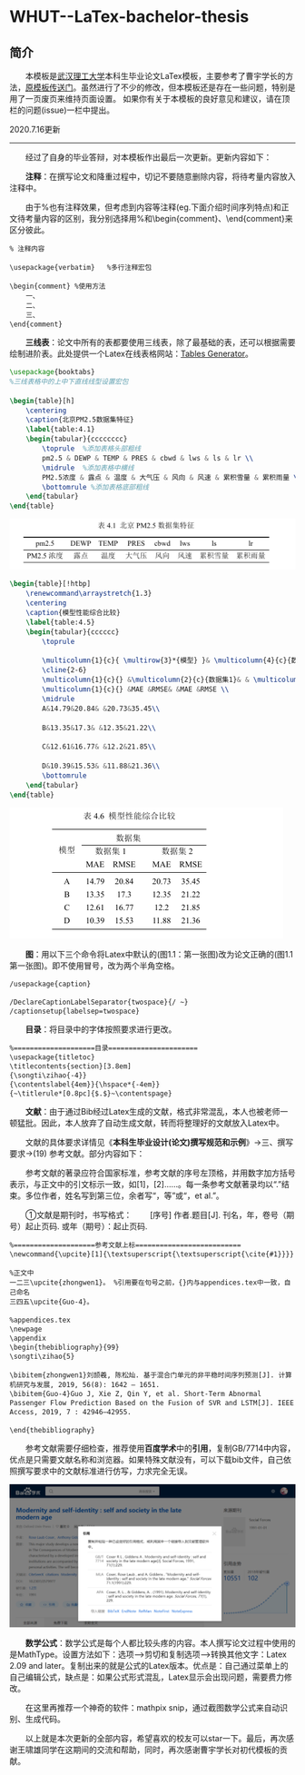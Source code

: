# WHUT--LaTex-bachelor-thesis

## 简介

&emsp;&emsp;本模板是[武汉理工大学](http://www.whut.edu.cn/)本科生毕业论文LaTex模板，主要参考了曹宇学长的方法，[原模板传送门](https://github.com/tsaoyu/WHUT-LaTeX-bachelor)。虽然进行了不少的修改，但本模板还是存在一些问题，特别是用了一页废页来维持页面设置。 如果你有关于本模板的良好意见和建议，请在顶栏的问题(issue)一栏中提出。



2020.7.16更新

***

&emsp;&emsp;经过了自身的毕业答辩，对本模板作出最后一次更新。更新内容如下：



&emsp;&emsp;**注释**：在撰写论文和降重过程中，切记不要随意删除内容，将待考量内容放入注释中。

&emsp;&emsp;由于%也有注释效果，但考虑到内容等注释(eg.下面介绍时间序列特点)和正文待考量内容的区别，我分别选择用%和\begin{comment}、\end{comment}来区分彼此。

```
% 注释内容

\usepackage{verbatim}	%多行注释宏包

\begin{comment}	%使用方法
	一、
	二、
	三、
\end{comment}
```



&emsp;&emsp;**三线表**：论文中所有的表都要使用三线表，除了最基础的表，还可以根据需要绘制进阶表。此处提供一个Latex在线表格网站：[Tables Generator](https://www.tablesgenerator.com/)。

```latex
\usepackage{booktabs}
%三线表格中的上中下直线线型设置宏包

\begin{table}[h]
	\centering
	\caption{北京PM2.5数据集特征}
	\label{table:4.1}
	\begin{tabular}{cccccccc}
		\toprule  %添加表格头部粗线
		pm2.5 & DEWP & TEMP & PRES & cbwd & lws & ls & lr \\
		\midrule  %添加表格中横线
		PM2.5浓度 & 露点 & 温度 & 大气压 & 风向 & 风速 & 累积雪量 & 累积雨量 \\
		\bottomrule %添加表格底部粗线
	\end{tabular}
\end{table}
```

![table1](README_figure/table1.png)

```latex
\begin{table}[!htbp]
	\renewcommand\arraystretch{1.3}
	\centering
	\caption{模型性能综合比较}
	\label{table:4.5}
	\begin{tabular}{cccccc}
		\toprule
		
		\multicolumn{1}{c}{ \multirow{3}*{模型} }& \multicolumn{4}{c}{数据集} \\
		\cline{2-6}
		\multicolumn{1}{c}{} &\multicolumn{2}{c}{数据集1}& & \multicolumn{2}{c}{数据集2}\\
		\multicolumn{1}{c}{} &MAE &RMSE& &MAE &RMSE \\
		\midrule  
		A&14.79&20.84& &20.73&35.45\\
		
		B&13.35&17.3& &12.35&21.22\\
			
		C&12.61&16.77& &12.2&21.85\\
			
		D&10.39&15.53& &11.88&21.36\\
		\bottomrule
	\end{tabular}
\end{table}
```

![table2](README_figure/table2.png)



&emsp;&emsp;**图**：用以下三个命令将Latex中默认的(图1.1：第一张图)改为论文正确的(图1.1  第一张图)。即不使用冒号，改为两个半角空格。

```
/usepackage{caption}

/DeclareCaptionLabelSeparator{twospace}{/ ~}
/captionsetup{labelsep=twospace}
```



&emsp;&emsp;**目录**：将目录中的字体按照要求进行更改。

```
%====================目录======================
\usepackage{titletoc}
\titlecontents{section}[3.8em]
{\songti\zihao{-4}}
{\contentslabel{4em}}{\hspace*{-4em}}
{~\titlerule*[0.8pc]{$.$}~\contentspage}
```



&emsp;&emsp;**文献**：由于通过Bib经过Latex生成的文献，格式非常混乱，本人也被老师一顿猛批。因此，本人放弃了自动生成文献，转而将整理好的文献放入Latex中。

&emsp;&emsp;文献的具体要求详情见《**本科生毕业设计(论文)撰写规范和示例**》->三、撰写要求->(19) 参考文献。部分内容如下：

&emsp;&emsp;参考文献的著录应符合国家标准，参考文献的序号左顶格，并用数字加方括号表示，与正文中的引文标示一致，如[1]，[2]……。每一条参考文献著录均以“.”结束。多位作者，姓名写到第三位，余者写“，等”或“，et al.”。 

&emsp;&emsp;①文献是期刊时，书写格式： 
&emsp;&emsp;[序号]  作者.题目[J].  刊名，年，卷号（期号）起止页码.  或年（期号）：起止页码. 

```
%====================参考文献上标==========================
\newcommand{\upcite}[1]{\textsuperscript{\textsuperscript{\cite{#1}}}}

%正文中
一二三\upcite{zhongwen1}。 %引用要在句号之前，{}内与appendices.tex中一致，自己命名
三四五\upcite{Guo-4}。

%appendices.tex
\newpage
\appendix
\begin{thebibliography}{99}
\songti\zihao{5}

\bibitem{zhongwen1}刘颉羲, 陈松灿. 基于混合门单元的非平稳时间序列预测[J]. 计算机研究与发展, 2019, 56(8): 1642 – 1651.
\bibitem{Guo-4}Guo J, Xie Z, Qin Y, et al. Short-Term Abnormal Passenger Flow Prediction Based on the Fusion of SVR and LSTM[J]. IEEE Access, 2019, 7 : 42946–42955. 

\end{thebibliography}
```

&emsp;&emsp;参考文献需要仔细检查，推荐使用**百度学术**中的**引用**，复制GB/7714中内容，优点是只需要文献名称和浏览器。如果特殊文献没有，可以下载bib文件，自己依照撰写要求中的文献标准进行仿写，力求完全无误。

![bibliography](README_figure/bibliography.png)



&emsp;&emsp;**数学公式**：数学公式是每个人都比较头疼的内容。本人撰写论文过程中使用的是MathType。设置方法如下：选项——>剪切和复制选项——>转换其他文字：Latex 2.09 and later。复制出来的就是公式的Latex版本。优点是：自己通过菜单上的自己编辑公式，缺点是：如果公式形式混乱，Latex显示会出现问题，需要费力修改。

&emsp;&emsp;在这里再推荐一个神奇的软件：mathpix snip，通过截图数学公式来自动识别、生成代码。



&emsp;&emsp;以上就是本次更新的全部内容，希望喜欢的校友可以star一下。最后，再次感谢王啸雄同学在这期间的交流和帮助，同时，再次感谢曹宇学长对初代模板的贡献。